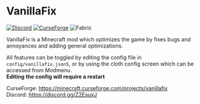 # VanillaFix
[![Discord](https://img.shields.io/discord/214574167192764416.svg)](https://discord.gg/Z2EsuxJ)
[![CurseForge](http://cf.way2muchnoise.eu/vanillafix.svg)](https://minecraft.curseforge.com/projects/vanillafix)
![Fabric](https://img.shields.io/badge/fabric-1.16.4-success)

VanillaFix is a Minecraft mod which optimizes the game by fixes bugs and annoyances and adding general optimizations.

All features can be toggled by editing the config file in `config/vanillafix.json5`, or by using the cloth config screen which can be accessed from Modmenu.   
**Editing the config will require a restart**

CurseForge: https://minecraft.curseforge.com/projects/vanillafix    
Discord: https://discord.gg/Z2EsuxJ    
